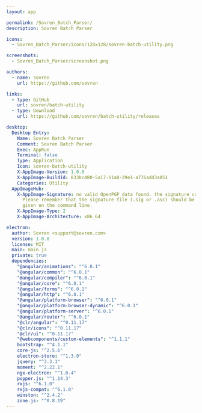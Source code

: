 ```yaml
---
layout: app

permalink: /Sovren_Batch_Parser/
description: Sovren Batch Parser

icons:
  - Sovren_Batch_Parser/icons/128x128/sovren-batch-utility.png

screenshots:
  - Sovren_Batch_Parser/screenshot.png

authors:
  - name: sovren
    url: https://github.com/sovren

links:
  - type: GitHub
    url: sovren/batch-utility
  - type: Download
    url: https://github.com/sovren/batch-utility/releases

desktop:
  Desktop Entry:
    Name: Sovren Batch Parser
    Comment: Sovren Batch Parser
    Exec: AppRun
    Terminal: false
    Type: Application
    Icon: sovren-batch-utility
    X-AppImage-Version: 1.0.0
    X-AppImage-BuildId: 833bc480-5a17-11a8-29e1-a776add3a051
    Categories: Utility
  AppImageHub:
    X-AppImage-Signature: no valid OpenPGP data found. the signature could not be verified.
      Please remember that the signature file (.sig or .asc) should be the first file
      given on the command line.
    X-AppImage-Type: 2
    X-AppImage-Architecture: x86_64

electron:
  author: Sovren <support@sovren.com>
  version: 1.0.0
  license: MIT
  main: main.js
  private: true
  dependencies:
    "@angular/animations": "^6.0.1"
    "@angular/common": "^6.0.1"
    "@angular/compiler": "^6.0.1"
    "@angular/core": "^6.0.1"
    "@angular/forms": "^6.0.1"
    "@angular/http": "^6.0.1"
    "@angular/platform-browser": "^6.0.1"
    "@angular/platform-browser-dynamic": "^6.0.1"
    "@angular/platform-server": "^6.0.1"
    "@angular/router": "^6.0.1"
    "@clr/angular": "^0.11.17"
    "@clr/icons": "^0.11.17"
    "@clr/ui": "^0.11.17"
    "@webcomponents/custom-elements": "^1.1.1"
    bootstrap: "^4.1.1"
    core-js: "^2.5.6"
    electron-store: "^1.3.0"
    jquery: "^3.3.1"
    moment: "^2.22.1"
    ngx-electron: "^1.0.4"
    popper.js: "^1.14.3"
    rxjs: "^6.1.0"
    rxjs-compat: "^6.1.0"
    winston: "^2.4.2"
    zone.js: "^0.8.19"
---
```

